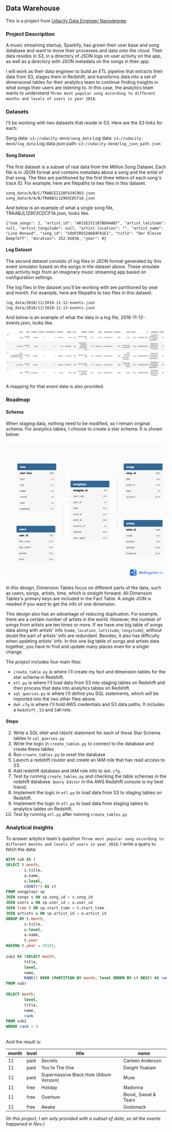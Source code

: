 ## Data Warehouse

This is a project from [Udacity Data Engineer Nanodegree](https://www.udacity.com/course/data-engineer-nanodegree--nd027). 

### Project Description

A music streaming startup, Sparkify, has grown their user base and song database and want to move their processes and data onto the cloud. Their data resides in S3, in a directory of JSON logs on user activity on the app, as well as a directory with JSON metadata on the songs in their app.

I will work as their data engineer to build an ETL pipeline that extracts their data from S3, stages them in Redshift, and transforms data into a set of dimensional tables for their analytics team to continue finding insights in what songs their users are listening to. In this case, the analytics team wants to understand `Three most popular song according to different months and levels of users in year 2018`.

### Datasets

I'll be working with two datasets that reside in S3. Here are the S3 links for each:

Song data: `s3://udacity-dend/song_data`
Log data: `s3://udacity-dend/log_data`
Log data json path: `s3://udacity-dend/log_json_path.json`

#### Song Dataset

The first dataset is a subset of real data from the Million Song Dataset. Each file is in JSON format and contains metadata about a song and the artist of that song. The files are partitioned by the first three letters of each song's track ID. For example, here are filepaths to two files in this dataset.

```
song_data/A/B/C/TRABCEI128F424C983.json
song_data/A/A/B/TRAABJL12903CDCF1A.json
```

And below is an example of what a single song file, TRAABJL12903CDCF1A.json, looks like.

```
{"num_songs": 1, "artist_id": "ARJIE2Y1187B994AB7", "artist_latitude": null, "artist_longitude": null, "artist_location": "", "artist_name": "Line Renaud", "song_id": "SOUPIRU12A6D4FA1E1", "title": "Der Kleine Dompfaff", "duration": 152.92036, "year": 0}
```

#### Log Dataset

The second dataset consists of log files in JSON format generated by this event simulator based on the songs in the dataset above. These simulate app activity logs from an imaginary music streaming app based on configuration settings.

The log files in the dataset you'll be working with are partitioned by year and month. For example, here are filepaths to two files in this dataset.

```
log_data/2018/11/2018-11-12-events.json
log_data/2018/11/2018-11-13-events.json
```

And below is an example of what the data in a log file, 2018-11-12-events.json, looks like.

![](images/log-data.png)

A mapping for that event data is also provided.

### Roadmap

#### Schema

When staging data, nothing need to be modified, so I remain original schema. For analytics tables, I choose to create a star schema. It is shown below:

![](images/schema.png)

In this design, Dimension Tables focus on different parts of the data, such as users, songs, artists, time, which is straight forward. All Dimension Tables's primary keys are included in the Fact Table. A single JOIN is needed if you want to get the info of one dimension.

This design also has an advantage of reducing duplication. For example, there are a certain number of artists in the world. However, the number of songs from artists are ten times or more. If we have one big table of songs data along with artists' info (`name`, `location`, `lattitude`, `longitude`), without doubt the part of artists' info are redundant. Besides, it also has difficulty when updating artists' info. In this one big table of songs and artists data together, you have to find and update many places even for a single change.

The project  includes four main files:

- `create_table.py` is where I'll create my fact and dimension tables for the star schema in Redshift.
- `etl.py` is where I'll load data from S3 into staging tables on Redshift and then process that data into  analytics tables on Redshift.
- `sql_queries.py` is where I'll define you SQL statements, which will be imported into the two other files above.
- `dwh.cfg` is where I'll hold AWS credentials and S3 data paths. It includes a `Redshift` , `S3` and `IAM` role.

#### Steps

2. Write a SQL `DROP` and `CREATE` statement for each of these Star Schema tables in `sql_queries.py`
3. Write the logic in `create_tables.py` to connect to the database and create these tables
4. Run `create_tables.py` to reset the database
5. Launch a redshift cluster and create an IAM role that has read access to S3.
6. Add redshift database and IAM role info to `dwh.cfg`.
7. Test by running `create_tables.py` and checking the table schemas in the redshift database. `Query Editor` in the AWS Redshift console is my best friend.
8. Implement the logic in `etl.py` to load data from S3 to staging tables on Redshift.
9. Implement the logic in `etl.py` to load data from staging tables to analytics tables on Redshift.
10. Test by running `etl.py` after running `create_tables.py`

### Analytical Insights

To answer anlytics team's question `Three most popular song according to different months and levels of users in year 2018`, I write a query to fetch the data:

```sql
WITH sub AS (
SELECT t.month,
		s.title,
  		a.name,
        u.level,
        COUNT(*) AS ct
FROM songplays sp
JOIN songs s ON sp.song_id = s.song_id
JOIN users u ON sp.user_id = u.user_id
JOIN time t ON sp.start_time = t.start_time
JOIN artists a ON sp.artist_id = a.artist_id
GROUP BY t.month,
		s.title,
        u.level,
  		a.name,
  		t.year
HAVING t.year = 2018),

sub2 AS (SELECT month,
		title,
        level,
        name,
        RANK() OVER (PARTITION BY month, level ORDER BY ct DESC) AS rank
FROM sub)

SELECT month, 
        level,
        title,
        name,
        rank
FROM sub2
WHERE rank < 4
		
```

And the result is:

| month | level | title                                   | name                 |
| ----- | ----- | --------------------------------------- | -------------------- |
| 11    | paid  | Secrets                                 | Carleen Anderson     |
| 11    | paid  | You're The One                          | Dwight Yoakam        |
| 11    | paid  | Supermassive Black Hole (Album Version) | Muse                 |
| 11    | free  | Holiday                                 | Madonna              |
| 11    | free  | Overture                                | Blood_ Sweat & Tears |
| 11    | free  | Awake                                   | Godsmack             |

*(In this project, I am only provided with a subset of data, so all the events happened in Nov.)*


